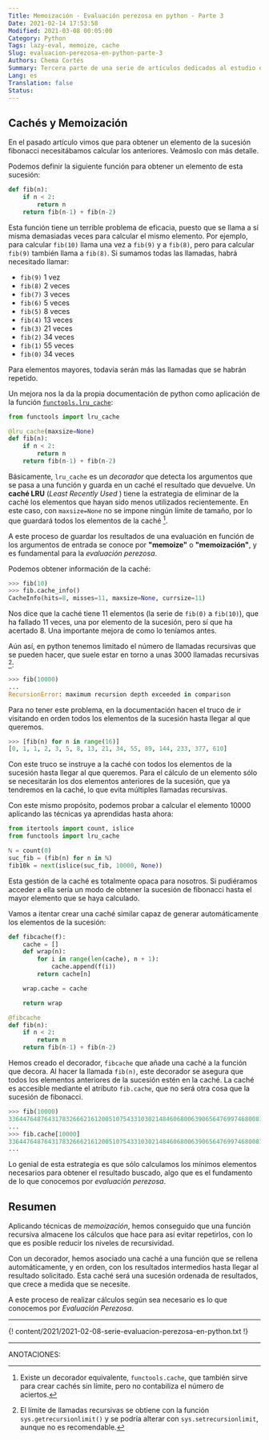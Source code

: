 ```yaml
---
Title: Memoización - Evaluación perezosa en python - Parte 3
Date: 2021-02-14 17:53:58
Modified: 2021-03-08 00:05:00
Category: Python
Tags: lazy-eval, memoize, cache
Slug: evaluacion-perezosa-en-python-parte-3
Authors: Chema Cortés
Summary: Tercera parte de una serie de artículos dedicados al estudio de la evaluación perezosa en python. En esta parte veremos la técnica de memoización y cómo puede ayudarnos en la implementación de secuencia de evaluaciones.
Lang: es
Translation: false
Status:
---
```


## Cachés y Memoización

En el pasado artículo vimos que para obtener un elemento de la sucesión
fibonacci necesitábamos calcular los anteriores. Veámoslo con más detalle.

Podemos definir la siguiente función para obtener un elemento de esta sucesión:

```python
def fib(n):
    if n < 2:
        return n
    return fib(n-1) + fib(n-2)
```

Esta función tiene un terrible problema de eficacia, puesto que se llama a sí
misma demasiadas veces para calcular el mismo elemento. Por ejemplo, para
calcular `fib(10)` llama una vez a `fib(9)` y a `fib(8)`, pero para calcular
`fib(9)` también llama a `fib(8)`. Si sumamos todas las llamadas, habrá
necesitado llamar:

- `fib(9)` 1 vez
- `fib(8)` 2 veces
- `fib(7)` 3 veces
- `fib(6)` 5 veces
- `fib(5)` 8 veces
- `fib(4)` 13 veces
- `fib(3)` 21 veces
- `fib(2)` 34 veces
- `fib(1)` 55 veces
- `fib(0)` 34 veces

Para elementos mayores, todavía serán más las llamadas que se habrán repetido.

Un mejora nos la da la propia documentación de python como aplicación de la
función [`functools.lru_cache`][1]:

```python
from functools import lru_cache

@lru_cache(maxsize=None)
def fib(n):
    if n < 2:
        return n
    return fib(n-1) + fib(n-2)
```

Básicamente, `lru_cache` es un _decorador_ que detecta los argumentos que se
pasa a una función y guarda en un caché el resultado que devuelve. Un **caché
LRU** (_Least Recently Used_ ) tiene la estrategia de eliminar de la caché los
elementos que hayan sido menos utilizados recientemente. En este caso, con
`maxsize=None` no se impone ningún límite de tamaño, por lo que guardará todos
los elementos de la caché [^1].

A este proceso de guardar los resultados de una evaluación en función de los
argumentos de entrada se conoce por **"memoize"** o **"memoización"**, y es
fundamental para la _evaluación perezosa_.

Podemos obtener información de la caché:

```python
>>> fib(10)
>>> fib.cache_info()
CacheInfo(hits=8, misses=11, maxsize=None, currsize=11)
```

Nos dice que la caché tiene 11 elementos (la serie de `fib(0)` a `fib(10)`), que
ha fallado 11 veces, una por elemento de la sucesión, pero sí que ha acertado 8.
Una importante mejora de como lo teníamos antes.

Aún así, en python tenemos limitado el número de llamadas recursivas que se
pueden hacer, que suele estar en torno a unas 3000 llamadas recursivas [^2]:

```python
>>> fib(10000)
...
RecursionError: maximum recursion depth exceeded in comparison
```

Para no tener este problema, en la documentación hacen el truco de ir visitando
en orden todos los elementos de la sucesión hasta llegar al que queremos.

```python
>>> [fib(n) for n in range(16)]
[0, 1, 1, 2, 3, 5, 8, 13, 21, 34, 55, 89, 144, 233, 377, 610]
```

Con este truco se instruye a la caché con todos los elementos de la sucesión
hasta llegar al que queremos. Para el cálculo de un elemento sólo se necesitarán
los dos elementos anteriores de la sucesión, que ya tendremos en la caché, lo
que evita múltiples llamadas recursivas.

Con este mismo propósito, podemos probar a calcular el elemento 10000 aplicando
las técnicas ya aprendidas hasta ahora:

```python
from itertools import count, islice
from functools import lru_cache

ℕ = count(0)
suc_fib = (fib(n) for n in ℕ)
fib10k = next(islice(suc_fib, 10000, None))
```

Esta gestión de la caché es totalmente opaca para nosotros. Si pudiéramos
acceder a ella sería un modo de obtener la sucesión de fibonacci hasta el mayor
elemento que se haya calculado.

Vamos a itentar crear una caché similar capaz de generar automáticamente los
elementos de la sucesión:

```python
def fibcache(f):
    cache = []
    def wrap(n):
        for i in range(len(cache), n + 1):
            cache.append(f(i))
        return cache[n]

    wrap.cache = cache

    return wrap

@fibcache
def fib(n):
    if n < 2:
        return n
    return fib(n-1) + fib(n-2)
```

Hemos creado el decorador, `fibcache` que añade una caché a la función que
decora. Al hacer la llamada `fib(n)`, este decorador se asegura que todos los
elementos anteriores de la sucesión estén en la caché. La caché es accesible
mediante el atributo `fib.cache`, que no será otra cosa que la sucesión de
fibonacci.

```python
>>> fib(10000)
3364476487643178326662161200510754331030214846068006390656476997468008144216....
...
>>> fib.cache[10000]
3364476487643178326662161200510754331030214846068006390656476997468008144216....
...
```

Lo genial de esta estrategia es que sólo calculamos los mínimos elementos
necesarios para obtener el resultado buscado, algo que es el fundamento de lo
que conocemos por _evaluación perezosa_.

## Resumen

Aplicando técnicas de _memoización_, hemos conseguido que una función recursiva
almacene los cálculos que hace para así evitar repetirlos, con lo que es posible
reducir los niveles de recursividad.

Con un decorador, hemos asociado una caché a una función que se rellena
automáticamente, y en orden, con los resultados intermedios hasta llegar al
resultado solicitado. Esta caché será una sucesión ordenada de resultados, que
crece a medida que se necesite.

A este proceso de realizar cálculos según sea necesario es lo que conocemos por
_Evaluación Perezosa_.

-----

{! content/2021/2021-02-08-serie-evaluacion-perezosa-en-python.txt !}

-----

ANOTACIONES:

[^1]: Existe un decorador equivalente, `functools.cache`, que también sirve para
crear cachés sin límite, pero no contabiliza el número de aciertos.

[^2]: El límite de llamadas recursivas se obtiene con la función
`sys.getrecursionlimit()` y se podría alterar con `sys.setrecursionlimit`,
aunque no es recomendable.

[1]: https://docs.python.org/3.9/library/functools.html#functools.lru_cache
